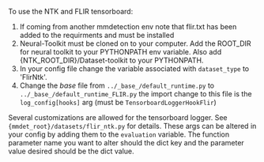 To use the NTK and FLIR tensorboard:

1) If coming from another mmdetection env note that flir.txt has been added to the requirments and must be installed
2) Neural-Toolkit must be cloned on to your computer. Add the ROOT_DIR for neural toolkit to your PYTHONPATH env variable. Also add {NTK_ROOT_DIR}/Dataset-toolkit to your PYTHONPATH.
3) In your config file change the variable associated with `dataset_type` to 'FlirNtk'. 
4) Change the _base_ file from `../_base_/default_runtime.py` to `../_base_/default_runtime_FLIR.py` the import change to this file is the `log_config[hooks]` arg (must be `TensorboardLoggerHookFlir`)

Several customizations are allowed for the tensorboard logger. See `{mmdet_root}/datasets/flir_ntk.py` for details. These args can be altered in your config by adding them to the `evaluation` variable. The function parameter name you want to alter should the dict key and the parameter value desired should be the dict value. 
